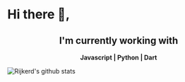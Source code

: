 # Hi there 👋,

<h2 align="center">I'm currently working with</h2>
<p align="center"><strong>Javascript | Python | Dart </strong></p>

![Rijkerd's github stats](https://github-readme-stats.vercel.app/api?username=rijkerd&count_private=true&show_icons=true)

<!-- START_SECTION:waka -->
<!-- END_SECTION:waka -->

<!--
**rijkerd/rijkerd** is a ✨ _special_ ✨ repository because its `README.md` (this file) appears on your GitHub profile.

Here are some ideas to get you started:

- 🔭 I’m currently working on ...
- 🌱 I’m currently learning ...
- 👯 I’m looking to collaborate on ...
- 🤔 I’m looking for help with ...
- 💬 Ask me about ...
- 📫 How to reach me: ...
- 😄 Pronouns: ...
- ⚡ Fun fact: ...
-->
